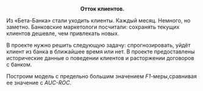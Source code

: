 **<p style="text-align: center;">Отток клиентов.</p>**

Из «Бета-Банка» стали уходить клиенты. Каждый месяц. Немного, но заметно. Банковские маркетологи посчитали: сохранять текущих клиентов дешевле, чем привлекать новых.

В проекте нужно решить следующую задачу: спрогнозировать, уйдёт клиент из банка в ближайшее время или нет. В проекте предоставлены исторические данные о поведении клиентов и расторжении договоров с банком. 

Построим модель с предельно большим значением *F1*-меры,сравнивая ее значение с *AUC-ROC*.
